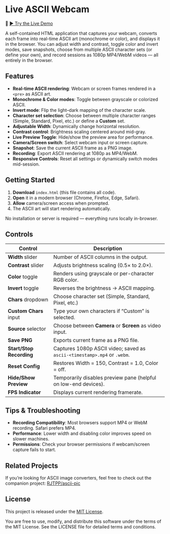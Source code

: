 # Live ASCII Webcam

🎥 [▶ Try the Live Demo](https://rjtpp.github.io/ascii-cam/)

A self-contained HTML application that captures your webcam, converts each frame into real-time ASCII art (monochrome or color), and displays it in the browser. You can adjust width and contrast, toggle color and invert modes, save snapshots, choose from multiple ASCII character sets (or define your own), and record sessions as 1080p MP4/WebM videos — all entirely in the browser.

## Features

- **Real-time ASCII rendering**: Webcam or screen frames rendered in a `<pre>` as ASCII art.
- **Monochrome & Color modes**: Toggle between grayscale or colorized ASCII.
- **Invert mode**: Flip the light–dark mapping of the character scale.
- **Character set selection**: Choose between multiple character ranges (Simple, Standard, Pixel, etc.) or define a **Custom** set.
- **Adjustable Width**: Dynamically change horizontal resolution.
- **Contrast control**: Brightness scaling centered around mid-gray.
- **Live Preview Toggle**: Hide/show the preview area for performance.
- **Camera/Screen switch**: Select webcam input or screen capture.
- **Snapshot**: Save the current ASCII frame as a PNG image.
- **Recording**: Export ASCII rendering at 1080p as MP4/WebM.
- **Responsive Controls**: Reset all settings or dynamically switch modes mid-session.

## Getting Started

1. **Download** `index.html` (this file contains all code).
2. **Open** it in a modern browser (Chrome, Firefox, Edge, Safari).
3. **Allow** camera/screen access when prompted.
4. The ASCII art will start rendering automatically.

No installation or server is required — everything runs locally in-browser.

## Controls

| Control                  | Description                                                                 |
| ------------------------ | --------------------------------------------------------------------------- |
| **Width** slider         | Number of ASCII columns in the output.                                      |
| **Contrast** slider      | Adjusts brightness scaling (0.5× to 2.0×).                                   |
| **Color** toggle         | Renders using grayscale or per-character RGB color.                         |
| **Invert** toggle        | Reverses the brightness → ASCII mapping.                                    |
| **Chars** dropdown       | Choose character set (Simple, Standard, Pixel, etc.)                        |
| **Custom Chars** input   | Type your own characters if “Custom” is selected.                           |
| **Source** selector      | Choose between **Camera** or **Screen** as video input.                     |
| **Save PNG**             | Exports current frame as a PNG file.                                        |
| **Start/Stop Recording** | Captures 1080p ASCII video; saved as `ascii-<timestamp>.mp4` or `.webm`.   |
| **Reset Config**         | Restores Width = 150, Contrast = 1.0, Color = off.                          |
| **Hide/Show Preview**    | Temporarily disables preview pane (helpful on low-end devices).             |
| **FPS Indicator**        | Displays current rendering framerate.                                       |

## Tips & Troubleshooting

- **Recording Compatibility**: Most browsers support MP4 or WebM recording. Safari prefers MP4.
- **Performance**: Lower width and disabling color improves speed on slower machines.
- **Permissions**: Check your browser permissions if webcam/screen capture fails to start.

## Related Projects

If you’re looking for ASCII image converters, feel free to check out the companion project: [RJTPP/ascii-pic](https://github.com/rjtpp/ascii-pic)

## License

This project is released under the [MIT License](LICENSE).

You are free to use, modify, and distribute this software under the terms of the MIT License. See the LICENSE file for detailed terms and conditions.
